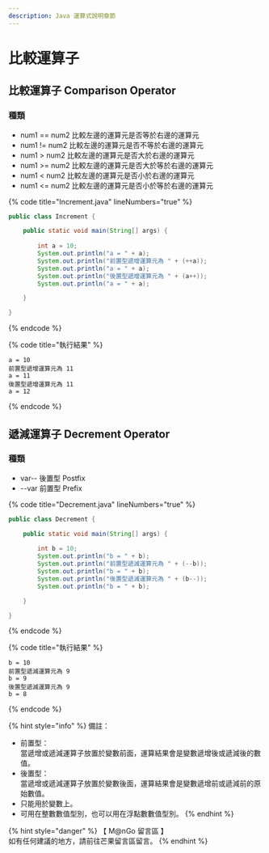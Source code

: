 ```yaml
---
description: Java 運算式說明章節
---
```


# 比較運算子

## 比較運算子 Comparison Operator

### 種類

* num1 == num2   比較左邊的運算元是否等於右邊的運算元
* num1 != num2    比較左邊的運算元是否不等於右邊的運算元
* num1 > num2     比較左邊的運算元是否大於右邊的運算元
* num1 >= num2   比較左邊的運算元是否大於等於右邊的運算元
* num1 < num2     比較左邊的運算元是否小於右邊的運算元
* num1 <= num2   比較左邊的運算元是否小於等於右邊的運算元

{% code title="Increment.java" lineNumbers="true" %}
```java
public class Increment {

	public static void main(String[] args) {
		
		int a = 10;
		System.out.println("a = " + a);
		System.out.println("前置型遞增運算元為 " + (++a));
		System.out.println("a = " + a);		
		System.out.println("後置型遞增運算元為 " + (a++));
		System.out.println("a = " + a);

	}

}
```
{% endcode %}

{% code title="執行結果" %}
```
a = 10
前置型遞增運算元為 11
a = 11
後置型遞增運算元為 11
a = 12
```
{% endcode %}

## 遞減運算子 Decrement Operator

### 種類

* var-- 後置型 Postfix
* \--var 前置型 Prefix

{% code title="Decrement.java" lineNumbers="true" %}
```java
public class Decrement {

	public static void main(String[] args) {
		
		int b = 10;
		System.out.println("b = " + b);
		System.out.println("前置型遞減運算元為 " + (--b));
		System.out.println("b = " + b);
		System.out.println("後置型遞減運算元為 " + (b--));
		System.out.println("b = " + b);

	}

}
```
{% endcode %}

{% code title="執行結果" %}
```
b = 10
前置型遞減運算元為 9
b = 9
後置型遞減運算元為 9
b = 8
```
{% endcode %}

{% hint style="info" %}
備註：

* 前置型：\
  當遞增或遞減運算子放置於變數前面，運算結果會是變數遞增後或遞減後的數值。
* 後置型：\
  當遞增或遞減運算子放置於變數後面，運算結果會是變數遞增前或遞減前的原始數值。
* 只能用於變數上。
* 可用在整數數值型別，也可以用在浮點數數值型別。
{% endhint %}

{% hint style="danger" %}
【 M@nGo 留言區 】\
如有任何建議的地方，請前往芒果留言區留言。
{% endhint %}
